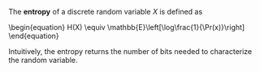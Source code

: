 The **entropy** of a discrete random variable $X$ is defined as

\begin{equation}
H(X) \equiv \mathbb{E}\left[\log\frac{1}{\Pr(x)}\right]
\end{equation}

Intuitively, the entropy returns the number of bits needed to characterize the random variable.